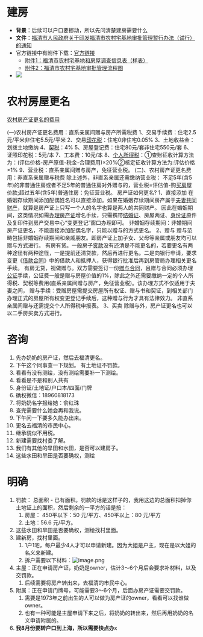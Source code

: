 
# 建房
- **背景**：后续可以户口要挪动，所以先问清楚建房需要什么
- **文件**：[福清市人民政府关于印发福清市农村宅基地审批管理暂行办法（试行）的通知](note/files/福清市人民政府关于印发福清市农村宅基地审批管理暂行办法（试行）的通知_202207.pdf)
- 官方链接中有附件下载：[官方链接](http://www.fuqing.gov.cn/xjwz/zfxxgk/szfwj/202207/t20220726_4404898.htm)
	- [附件1：福清市农村宅基地和房屋调查信息表（样表）](files/附件1：福清市农村宅基地和房屋调查信息表（样表）.docx)
	- [附件2：福清市农村宅基地审批管理流程图](files/附件2：福清市农村宅基地审批管理流程图.doc)
- ![](https://s2.loli.net/2023/01/17/axPdZ7wF4zsNXL2.jpg)
# 农村房屋更名
[农村房产证更名的费用](https://m.66law.cn/laws/215583.aspx)

(一)农村房产证更名费用：直系亲属间赠与房产所需税费
1、交易手续费：住宅2.5元/平米非住宅5.5元/平米
2、交易[印花税](https://m.66law.cn/special/yinhuashui/ "印花税")：住宅0非住宅0.05%
3、土地收益金：划拨土地缴纳
4、[契税](https://m.66law.cn/special/qishui/ "契税")：4%
5、房屋登记费：住宅80元/套非住宅550元/套
6、证照印花税：5元/本
7、工本费：10元/本
8、[个人所得税](https://m.66law.cn/special/grsds/ "个人所得税")：①查账征收计算方法为：(评估价格-房产原值-税金-合理费用)×20%②核定征收计算方法为:评估价格×1%
9、营业税：直系亲属间赠与房产，免征营业税。
(二)、农村房产证更名费用：非直系亲属赠与税费
除上述外，非直系亲属还需缴纳营业税：
不足5年(含5年)的非普通住房或者不足5年的普通住房对外赠与的，营业税=评估值-购[买房](https://m.66law.cn/special/mfzyzysm/ "买房")屋价款;超过五年(含5年)普通住房：免征营业税。
房产证如何更名?
1、直接添加
在婚姻存续期间添加配偶姓名可以直接添加。如果在婚姻存续期间房产属于[夫妻共同财产](https://m.66law.cn/special/fqgtcc/ "夫妻共同财产")，就算是房产证上只写一个人的名字也算是两人的共同财产。
因此在婚姻期间，这类情况如需[办理房产证](https://m.66law.cn/special/fczbl/ "办理房产证")增名手续，只需携带[结婚证](https://m.66law.cn/special/jiehunzheng/ "结婚证")、房屋两证、[身份证](https://m.66law.cn/special/jmsfz/ "身份证")原件及复印件到房产交易中心“变更登记”窗口办理即可。
非婚姻存续期间：非婚期间房产证更名，不能直接添加配偶名字，只能以赠与的方式更名。
2、赠与
赠与范畴包括非婚姻存续期间和亲戚朋友。即房产证上加子女、父母等亲属或朋友均可以赠与方式进行。
有房有贷。一般房子[贷款](https://m.66law.cn/question/20535979.aspx "贷款")没有还清是不能更名的，若要更名有两种途径有两种途径，一是提前还清贷款，然后再进行更名。二是向银行申请，要求变更《[借款合同](https://m.66law.cn/special/jkht/ "借款合同")》中的借款人和抵押人，获得银行批准后再到房管局办理相关更名手续。
有房无贷，视做赠与。双方需要签订一份[赠与合同](https://m.66law.cn/special/zyht/ "赠与合同")，且赠与合同必须办理[公证](https://m.66law.cn/special/gzc/ "公证")手续，公证费一般是赠与房屋价值的1%，除此之外还需要缴纳一定的个人所得税、契税等费用(直系亲属间赠与房产，免征营业税)。该办理方式不仅适用于夫妻之间，
赠与手续：受赠房屋需提交房屋所有权证、赠与书和契证，到相关部门办理正式的房屋所有权变更登记手续后，这种赠与行为才具有法律效力。
非直系亲属间赠与还需提交个人所得税申报表。
3、买卖
除赠与外，房产证更名也可以以二手房买卖方式进行。


# 咨询
1. 先办奶奶的房产证，然后去福清更名。
2. 下午这个同事查一下规划。   有土地证不罚款。
3. 看看有没有测绘，没有测绘需要补一下测绘。
4. 看看是不是和别人共有
5. 身份证/土地证/户口本/四面/门牌
6. 确权微信：18960818173
7. 将奶奶名字报给她：俞红珠
8. 查完需要什么她会再和我说。
9. 下午问一下要多久能办出来。
10. 更名去福清的市民中心。
11. 继承貌似不用税。
12. 新建需要找村委了解。
13. 我们有其他的旱田和水田，是否可以建房子。
14. 这些水田和旱田是否要确权，测绘

# 明确
1. 罚款：
	总面积 - 已有面积。罚款的话是这样子的，我用这边的总面积扣掉你土地证上的面积，然后剩余的一平方的话是按：
	1. 房屋： 450平以下：50 元/平方、450平以上：80 元/平方
	2. 土地：56.6 元/平方。
2. 这些水田和旱田是否要确权，测绘找村里面。
3. 建新房，找村里面。
	1. 1户1宅，每户最少4人才可以申请新建。因为大姐是户主，现在是以大姐的名义来新建。
	2. 拆户需要以下材料：![image.png](https://s2.loli.net/2023/03/06/9v6NQW3lVx2rXtL.png)
4. 主屋：正在申请房产证，奶奶是owner，估计3～6个月后会要求补材料，以及交罚款。
	1. 后续需要将房产转出来，去福清的市民中心。
5. 附属：正在申请门牌号，可能需要3～6个月，后面办房产证需要交罚款。
	1. 需要是1973年之前出生的人可以做为房产证的owner，看看可以找谁做owner。
	2. 也有一种可能是主屋申请下来之后，将奶奶的转出来，然后再用奶奶的名义申请附属的。
6. **我8月份要转户口到上海，所以需要快点办**x






